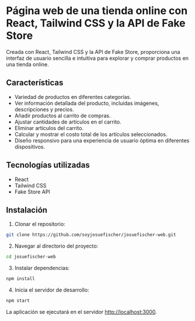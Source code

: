 # Página web de una tienda online con React, Tailwind CSS y la API de Fake Store

Creada con React, Tailwind CSS y la API de Fake Store, proporciona una interfaz de usuario sencilla e intuitiva para explorar y comprar productos en una tienda online.

## Características

- Variedad de productos en diferentes categorías.
- Ver información detallada del producto, incluidas imágenes, descripciones y precios.
- Añadir productos al carrito de compras.
- Ajustar cantidades de artículos en el carrito.
- Eliminar artículos del carrito.
- Calcular y mostrar el costo total de los artículos seleccionados.
- Diseño responsivo para una experiencia de usuario óptima en diferentes dispositivos.

## Tecnologías utilizadas

- React
- Tailwind CSS
- Fake Store API

## Instalación

1. Clonar el repositorio:

```bash
git clone https://github.com/soyjosuefischer/josuefischer-web.git
```

2. Navegar al directorio del proyecto:

```bash
cd josuefischer-web
```

3. Instalar dependencias:

```bash
npm install
```

4. Inicia el servidor de desarrollo:

```bash
npm start
```

La aplicación se ejecutará en el servidor [http://localhost:3000](http://localhost:3000).